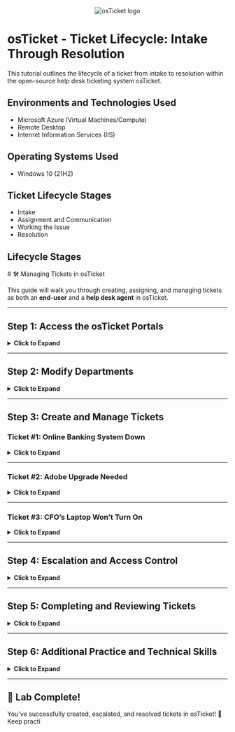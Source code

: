 <p align="center">
<img src="https://i.imgur.com/Clzj7Xs.png" alt="osTicket logo"/>
</p>

<h1>osTicket - Ticket Lifecycle: Intake Through Resolution</h1>
This tutorial outlines the lifecycle of a ticket from intake to resolution within the open-source help desk ticketing system osTicket.<br />


<!--<h2>Video Demonstration</h2>

- ### [YouTube: How to create, work, and resolves tickets within osTicket](https://www.youtube.com)
-->
<h2>Environments and Technologies Used</h2>

- Microsoft Azure (Virtual Machines/Compute)
- Remote Desktop
- Internet Information Services (IIS)

<h2>Operating Systems Used </h2>

- Windows 10</b> (21H2)

<h2>Ticket Lifecycle Stages</h2>

- Intake
- Assignment and Communication
- Working the Issue
- Resolution

<h2>Lifecycle Stages</h2>

<p>
  # 🛠️ Managing Tickets in osTicket

This guide will walk you through creating, assigning, and managing tickets as both an **end-user** and a **help desk agent** in osTicket.

---

## **Step 1: Access the osTicket Portals**
<details>
<summary><b>Click to Expand</b></summary>

### **Login Pages**
- **Admin/Analyst Login Page**:  
http://localhost/osTicket/scp/login.php

markdown
Copy
Edit
- **End-User Portal**:  
http://localhost/osTicket


</details>

---

## **Step 2: Modify Departments**
<details>
<summary><b>Click to Expand</b></summary>

1. Change **SysAdmins** to a **Top-Level Department**.
   <p>
<img src="https://github.com/Drew-Stokes/osTicket---Ticket-Lifecycle/blob/0c8b00ca1a565b881f306eeff1ec75fdf35a45ec/top_level_sysadmin.png" height="30%" width="30%" alt="Disk Sanitization Steps"/>
</p>
 
2. **Delete** (not archive) the **Maintenance Department**.
   <p>
<img src="https://github.com/Drew-Stokes/osTicket---Ticket-Lifecycle/blob/0c8b00ca1a565b881f306eeff1ec75fdf35a45ec/delete_maitanance.png" height="30%" width="30%" alt="Disk Sanitization Steps"/>
</p>

</details>

---

## **Step 3: Create and Manage Tickets**
### **Ticket #1: Online Banking System Down**
<details>
<summary><b>Click to Expand</b></summary>

#### **As an End-User**:
1. Navigate to the **End-User Portal**.
2. Create a ticket:
 - **Issue**: Entire mobile/online banking system is down.
<p>
<img src="https://github.com/Drew-Stokes/osTicket---Ticket-Lifecycle/blob/ed00ff30ed8126a3df29631b1fdd1ea11a9877c7/banking_system_down.png" height="30%" width="30%" alt="Disk Sanitization Steps"/>
</p>

#### **As a Help Desk Agent (John)**:
1. Observe the ticket’s properties:
 - 🏷️ **Priority**  
 - 🏢 **Department**  
 - ⏳ **SLA**  
 - 👤 **Assigned To**  

2. Set properties:
 - **SLA**: 🔥 **Sev-A (1 hour, 24/7)**  
 - **Department**: **Online Banking**  

3. Attempt to observe the ticket again as **John**. Can you still view or modify it?
<p>
<img src="https://github.com/Drew-Stokes/osTicket---Ticket-Lifecycle/blob/b1d2f231c607c0bf3eef68c6e30d454cdfef6e65/observe_ticket.png" height="30%" width="30%" alt="Disk Sanitization Steps"/>
</p>
4. **Work the ticket to completion as Jane**.
<p>
<img src="https://github.com/Drew-Stokes/osTicket---Ticket-Lifecycle/blob/181f4337f9f3a9962c68d777085415eb679e690d/jane_take_over.png" height="30%" width="30%" alt="Disk Sanitization Steps"/>
</p>
</details>

---

### **Ticket #2: Adobe Upgrade Needed**
<details>
<summary><b>Click to Expand</b></summary>

#### **As an End-User**:
1. Create a ticket:
 - **Issue**: Accounting department needs Adobe upgrade, broken.
<p>
<img src="https://github.com/Drew-Stokes/osTicket---Ticket-Lifecycle/blob/181f4337f9f3a9962c68d777085415eb679e690d/adobe_ticket.png" height="30%" width="30%" alt="Disk Sanitization Steps"/>
</p>
#### **As a Help Desk Agent (John)**:
1. Observe the ticket’s properties:
 - 🏷️ **Priority**  
 - 🏢 **Department**  
 - ⏳ **SLA**  
 - 👤 **Assigned To**  

2. Set properties:
 - **SLA**: ⏳ **Sev-C (8 hours, Business hours)**  
 - **Department**: **Support**  
<p>
<img src="https://github.com/Drew-Stokes/osTicket---Ticket-Lifecycle/blob/181f4337f9f3a9962c68d777085415eb679e690d/adobe_ticket.png" height="30%" width="30%" alt="Disk Sanitization Steps"/>
</p>
3. **Work the ticket to completion as John**.
<p>
<img src="https://github.com/Drew-Stokes/osTicket---Ticket-Lifecycle/blob/450d76c365a12b4411874269916e4c2817dc25fc/john_close_out_adobe_ticket.png" height="30%" width="30%" alt="Disk Sanitization Steps"/>
</p>
</details>

---

### **Ticket #3: CFO’s Laptop Won’t Turn On**
<details>
<summary><b>Click to Expand</b></summary>

#### **As an End-User**:
1. Create a ticket:
 - **Issue**: CFO’s laptop will no longer turn on.
<p>
<img src="https://github.com/Drew-Stokes/osTicket---Ticket-Lifecycle/blob/3a36447c6863f63041b1a936139e8b10db1c9070/cfo_ticket.png" height="30%" width="30%" alt="Disk Sanitization Steps"/>
</p>

#### **As a Help Desk Agent (John)**:
1. Observe the ticket’s properties:
 - 🏷️ **Priority**  
 - 🏢 **Department**  
 - ⏳ **SLA**  
 - 👤 **Assigned To**  
<p>
<img src="https://github.com/Drew-Stokes/osTicket---Ticket-Lifecycle/blob/3a36447c6863f63041b1a936139e8b10db1c9070/setting_properties_on_cfo_ticket.png" height="30%" width="30%" alt="Disk Sanitization Steps"/>
</p>
2. Set properties:
 - **SLA**: ⏳ **Sev-B (4 hours, 24/7)**  
 - **Department**: **Support**  

3. **Work the ticket to completion as John**.
</details>

---

## **Step 4: Escalation and Access Control**
<details>
<summary><b>Click to Expand</b></summary>

1. **Set all tickets' properties**:  
 - **Sev-A tickets last (SysAdmins)**.  
 - Observe that the **ticket becomes inaccessible** to John.  

2. **Switch to the Admin Panel**:
 - Assign yourself **View-Access** to **SysAdmins**.

3. **Switch back to the Agent Panel**:
 - Observe the **escalated ticket**.  
 - Notice that you can **no longer make changes** to it.  
</details>

---

## **Step 5: Completing and Reviewing Tickets**
<details>
<summary><b>Click to Expand</b></summary>

✅ **Solve all remaining tickets** in the system.  
✅ **Explain how most ticketing systems (including osTicket) send email notifications** when a ticket is updated, allowing users to respond via email.  
✅ **Understand ticket intake in real life (IRL)**:
 - Tickets may come from **phone, chat apps, email, web forms, or in-person** interactions.  
 - Many users **approach IT directly**, but **always log tickets for tracking and metrics**.  
</details>

---

## **Step 6: Additional Practice and Technical Skills**
<details>
<summary><b>Click to Expand</b></summary>

- There is **much more to explore** in osTicket—take time to review its **email features** and automation tools.  
- **Redo this lab multiple times** until you can complete it from memory using a simple checklist.  
- Building **technical intuition** comes from **repetition and hands-on experience**.  
- Revisit the **Technical Skill Pillar** and refine your troubleshooting process.  
</details>

---

## 🎉 **Lab Complete!**
You've successfully created, escalated, and resolved tickets in osTicket! 🚀 Keep practi
</p>
